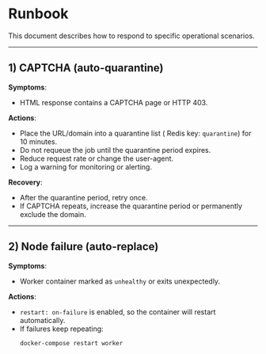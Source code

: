 # Runbook

This document describes how to respond to specific operational scenarios.

---

## 1) CAPTCHA (auto-quarantine)

**Symptoms**:  
- HTML response contains a CAPTCHA page or HTTP 403.

**Actions**:  
- Place the URL/domain into a quarantine list ( Redis key: `quarantine`) for 10 minutes.  
- Do not requeue the job until the quarantine period expires.  
- Reduce request rate or change the user-agent.  
- Log a warning for monitoring or alerting.

**Recovery**:  
- After the quarantine period, retry once.  
- If CAPTCHA repeats, increase the quarantine period or permanently exclude the domain.

---

## 2) Node failure (auto-replace)

**Symptoms**:  
- Worker container marked as `unhealthy` or exits unexpectedly.

**Actions**:  
- `restart: on-failure` is enabled, so the container will restart automatically.  
- If failures keep repeating:
  ```bash
  docker-compose restart worker
